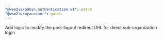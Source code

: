 ```yaml
---
"@wso2is/admin.authentication.v1": patch
"@wso2is/myaccount": patch
---
```


Add logic to modify the post-logout redirect URL for direct sub-organization login
